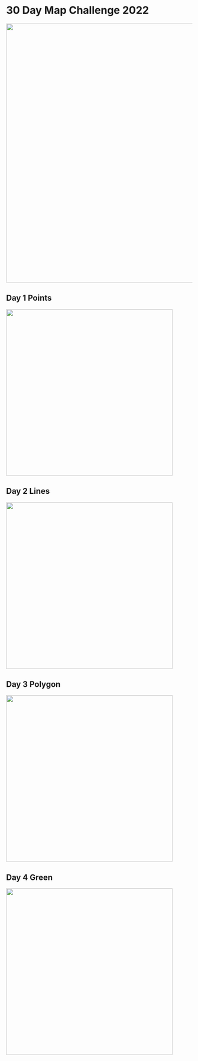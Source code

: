 # 30 Day Map Challenge 2022

<img src="https://user-images.githubusercontent.com/50448656/198053682-b0035e15-b4a6-4e1f-850c-2d5ded0fe1f2.png" width="700">

## Day 1 Points
<img src="https://user-images.githubusercontent.com/50448656/198069455-39acee38-8b8d-4f3e-9529-17081d56a110.png" width="450">

## Day 2 Lines
<img src="https://user-images.githubusercontent.com/50448656/198069821-a5cb605f-be27-427a-838a-46f904abf183.png" width="450">

## Day 3 Polygon
<img src="https://user-images.githubusercontent.com/50448656/198343524-d2b8d6dd-21e5-437f-bff8-56a5e911614f.png" width="450">

## Day 4 Green
<img src="https://user-images.githubusercontent.com/50448656/198343624-30ec83f4-b4b3-4e01-af70-db63bf179d9e.png" width="450">
